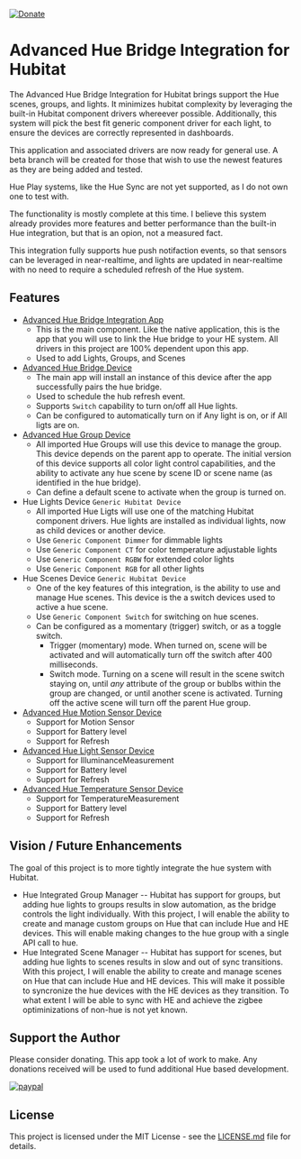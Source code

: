 [![Donate](https://img.shields.io/badge/donate-PayPal-blue.svg?logo=paypal&style=plastic)](https://www.paypal.com/donate?hosted_button_id=XZXSPZWAABU8J)

# Advanced Hue Bridge Integration for Hubitat

The Advanced Hue Bridge Integration for Hubitat brings support the Hue scenes, groups, and lights.  It minimizes hubitat complexity by leveraging the built-in Hubitat component drivers whereever possible.  Additionally, this system will pick the best fit generic component driver for each light, to ensure the devices are correctly represented in dashboards.

This application and associated drivers are now ready for general use.  A beta branch will be created for those that wish to use the newest features as they are being added and tested.

Hue Play systems, like the Hue Sync are not yet supported, as I do not own one to test with.

The functionality is mostly complete at this time.  I believe this system already provides more features and better performance than the built-in Hue integration, but that is an opion, not a measured fact.

This integration fully supports hue push notifaction events, so that sensors can be leveraged in near-realtime, and lights are updated in near-realtime with no need to require a scheduled refresh of the Hue system.


## Features

 - [Advanced Hue Bridge Integration App](app/hue-bridge-integration.groovy)
   - This is the main component.  Like the native application, this is the app that you will use to link the Hue bridge to your HE system.  All drivers in this project are 100% dependent upon this app.
   - Used to add Lights, Groups, and Scenes
 - [Advanced Hue Bridge Device](device/advanced-hue-bridge.groovy)
   - The main app will install an instance of this device after the app successfully pairs the hue bridge.
   - Used to schedule the hub refresh event.
   - Supports `Switch` capability to turn on/off all Hue lights.
   - Can be configured to automatically turn on if Any light is on, or if All ligts are on.
 - [Advanced Hue Group Device](device/advanced-hue-group.groovy)
   - All imported Hue Groups will use this device to manage the group.  This device depends on the parent app to operate. The initial version of this device supports all color light control capabilities, and the ability to activate any hue scene by scene ID or scene name (as identified in the hue bridge).
   - Can define a default scene to activate when the group is turned on.
 - Hue Lights Device `Generic Hubitat Device`
   - All imported Hue Ligts will use one of the matching Hubitat component drivers.  Hue lights are installed as individual lights, now as child devices or another device.
   - Use `Generic Component Dimmer` for dimmable lights
   - Use `Generic Component CT` for color temperature adjustable lights
   - Use `Generic Component RGBW` for extended color lights
   - Use `Generic Component RGB` for all other lights
 - Hue Scenes Device `Generic Hubitat Device`
   - One of the key features of this integration, is the ability to use and manage Hue scenes.   This device is the a switch devices used to active a hue scene.
   - Use `Generic Component Switch` for switching on hue scenes.
   - Can be configured as a momentary (trigger) switch, or as a toggle switch.
     - Trigger (momentary) mode.  When turned on, scene will be activated and will automatically turn off the switch after 400 milliseconds.
     - Switch mode.  Turning on a scene will result in the scene switch staying on, until *any* attribute of the group or bublbs within the group are changed, or until another scene is activated.  Turning off the active scene will turn off the parent Hue group.
 - [Advanced Hue Motion Sensor Device](device/advanced-hue-motion-sensor.groovy)
   - Support for Motion Sensor
   - Support for Battery level
   - Support for Refresh
 - [Advanced Hue Light Sensor Device](device/advanced-hue-light-sensor.groovy)
   - Support for IlluminanceMeasurement
   - Support for Battery level
   - Support for Refresh
 - [Advanced Hue Temperature Sensor Device](device/advanced-hue-temperature-sensor.groovy)
   - Support for TemperatureMeasurement
   - Support for Battery level
   - Support for Refresh
 
   

## Vision / Future Enhancements
The goal of this project is to more tightly integrate the hue system with Hubitat.  
- Hue Integrated Group Manager -- Hubitat has support for groups, but adding hue lights to groups results in slow automation, as the bridge controls the light individually.  With this project, I will enable the ability to create and manage custom groups on Hue that can include Hue and HE devices.  This will enable making changes to the hue group with a single API call to hue.
- Hue Integrated Scene Manager -- Hubitat has support for scenes, but adding hue lights to scenes results in slow and out of sync transitions.  With this project, I will enable the ability to create and manage scenes on Hue that can include Hue and HE devices.  This will make it possible to syncronize the hue devices with the HE devices as they transition.  To what extent I will be able to sync with HE and achieve the zigbee optiminizations of non-hue is not yet known.

## Support the Author
Please consider donating. This app took a lot of work to make.
Any donations received will be used to fund additional Hue based development.

[![paypal](https://www.paypalobjects.com/en_US/i/btn/btn_donateCC_LG.gif)](https://www.paypal.com/donate?hosted_button_id=XZXSPZWAABU8J)                  

## License

This project is licensed under the MIT License - see the [LICENSE.md](LICENSE.md) file for details.  
